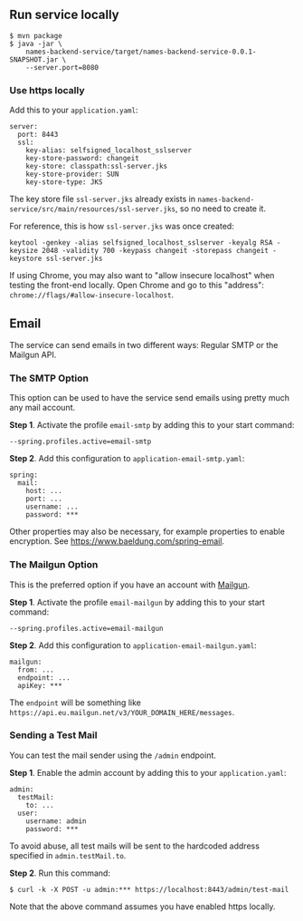 ## Run service locally

    $ mvn package
    $ java -jar \
        names-backend-service/target/names-backend-service-0.0.1-SNAPSHOT.jar \
        --server.port=8080

### Use https locally

Add this to your `application.yaml`:

    server:
      port: 8443
      ssl:
        key-alias: selfsigned_localhost_sslserver
        key-store-password: changeit
        key-store: classpath:ssl-server.jks
        key-store-provider: SUN
        key-store-type: JKS

The key store file `ssl-server.jks` already exists in `names-backend-service/src/main/resources/ssl-server.jks`, so no need to create it.

For reference, this is how `ssl-server.jks` was once created:

    keytool -genkey -alias selfsigned_localhost_sslserver -keyalg RSA -keysize 2048 -validity 700 -keypass changeit -storepass changeit -keystore ssl-server.jks

If using Chrome, you may also want to "allow insecure localhost" when testing the front-end locally. Open Chrome and go to this "address": `chrome://flags/#allow-insecure-localhost`.

## Email

The service can send emails in two different ways: Regular SMTP or the Mailgun API.

### The SMTP Option

This option can be used to have the service send emails using pretty much any mail account.

**Step 1**. Activate the profile `email-smtp` by adding this to your start command:

    --spring.profiles.active=email-smtp

**Step 2**. Add this configuration to `application-email-smtp.yaml`:

    spring:
      mail:
        host: ...
        port: ...
        username: ...
        password: ***

Other properties may also be necessary, for example properties to enable encryption.
See https://www.baeldung.com/spring-email.

### The Mailgun Option

This is the preferred option if you have an account with [Mailgun](https://www.mailgun.com/).

**Step 1**. Activate the profile `email-mailgun` by adding this to your start command:

    --spring.profiles.active=email-mailgun

**Step 2**. Add this configuration to `application-email-mailgun.yaml`:

    mailgun:
      from: ...
      endpoint: ...
      apiKey: ***

The `endpoint` will be something like `https://api.eu.mailgun.net/v3/YOUR_DOMAIN_HERE/messages`.

### Sending a Test Mail

You can test the mail sender using the `/admin` endpoint.

**Step 1**. Enable the admin account by adding this to your `application.yaml`:

    admin:
      testMail:
        to: ...
      user:
        username: admin
        password: ***

To avoid abuse, all test mails will be sent to the hardcoded address specified in `admin.testMail.to`.

**Step 2**. Run this command:

    $ curl -k -X POST -u admin:*** https://localhost:8443/admin/test-mail
    
Note that the above command assumes you have enabled https locally.

